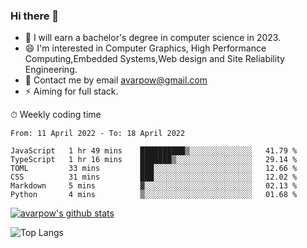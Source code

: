 ### Hi there 👋
<!--I have been a GitHub member for [![Years Badge](https://badges.pufler.dev/years/avarpow)](https://badges.pufler.dev)-->
- 🌱 I will earn a bachelor's degree in computer science in 2023.
- 😄 I'm interested in Computer Graphics, High Performance Computing,Embedded Systems,Web design and Site Reliability Engineering.
- 💬 Contact me by email avarpow@gmail.com
- ⚡ Aiming for full stack.

<!--💻 Coding Activity Logging

[![Commits Badge](https://badges.pufler.dev/commits/weekly/avarpow)](https://badges.pufler.dev)-->

⏱ Weekly coding time
<!--START_SECTION:waka-->

```text
From: 11 April 2022 - To: 18 April 2022

JavaScript   1 hr 49 mins    ██████████▒░░░░░░░░░░░░░░   41.79 %
TypeScript   1 hr 16 mins    ███████▒░░░░░░░░░░░░░░░░░   29.14 %
TOML         33 mins         ███░░░░░░░░░░░░░░░░░░░░░░   12.66 %
CSS          31 mins         ███░░░░░░░░░░░░░░░░░░░░░░   12.02 %
Markdown     5 mins          ▓░░░░░░░░░░░░░░░░░░░░░░░░   02.13 %
Python       4 mins          ▒░░░░░░░░░░░░░░░░░░░░░░░░   01.68 %
```

<!--END_SECTION:waka-->

[![avarpow's github stats](https://github-readme-stats.vercel.app/api?username=avarpow&count_private=true&show_icons=true&hide=issues&hide_border=true)](https://github.com/anuraghazra/github-readme-stats)

![Top Langs](https://github-readme-stats.vercel.app/api/top-langs/?username=avarpow&layout=compact&hide_border=true) 
<!--[![avarpow's wakatime stats](https://github-readme-stats.vercel.app/api/wakatime?username=avarpow)](https://github.com/anuraghazra/github-readme-stats)-->
